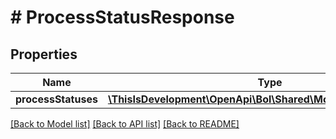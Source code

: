 # # ProcessStatusResponse

## Properties

Name | Type | Description | Notes
------------ | ------------- | ------------- | -------------
**processStatuses** | [**\ThisIsDevelopment\OpenApi\Bol\Shared\Models\ProcessStatus[]**](ProcessStatus.md) |  |

[[Back to Model list]](../../README.md#models) [[Back to API list]](../../README.md#endpoints) [[Back to README]](../../README.md)
